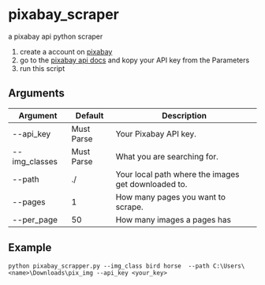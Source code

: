 # pixabay_scraper
 a pixabay api python scraper

 1. create a account on [pixabay](https://pixabay.com)
 2. go to the [pixabay api docs](https://pixabay.com/api/docs/) and kopy your API key from the Parameters
 3. run this script

## Arguments
Argument | Default | Description
-|-|-
--api_key | Must Parse | Your Pixabay API key.
--img_classes | Must Parse | What you are searching for.
--path | ./ |  Your local path where the images get downloaded to.
--pages | 1 | How many pages you want to scrape.
--per_page | 50 | How many images a pages has

## Example

 `python pixabay_scrapper.py --img_class bird horse  --path C:\Users\<name>\Downloads\pix_img --api_key <your_key>`
